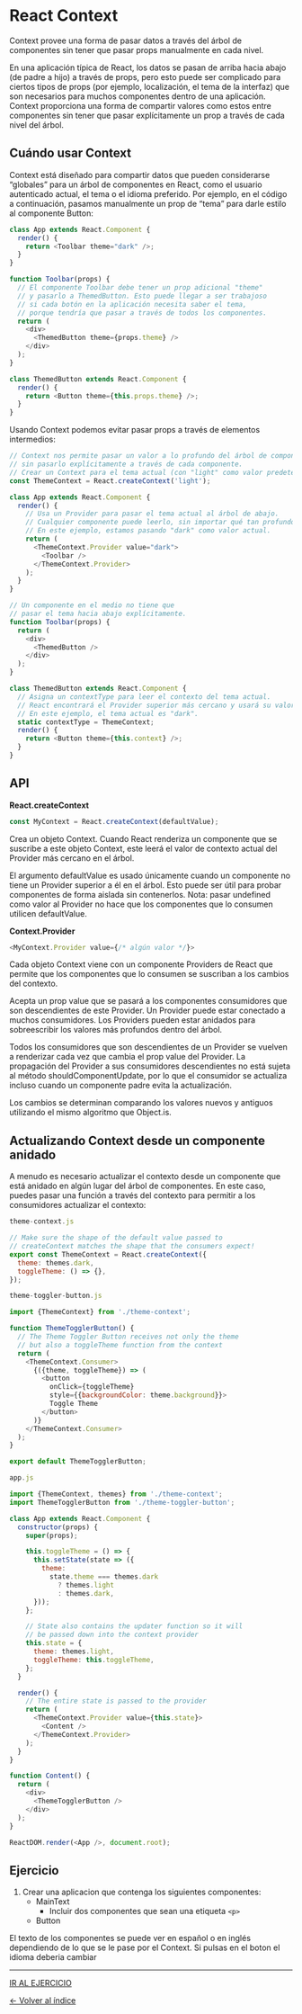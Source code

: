 # React Context

Context provee una forma de pasar datos a través del árbol de componentes sin tener que pasar props manualmente en cada nivel.

En una aplicación típica de React, los datos se pasan de arriba hacia abajo (de padre a hijo) a través de props, pero esto puede ser complicado para ciertos tipos de props (por ejemplo, localización, el tema de la interfaz) que son necesarios para muchos componentes dentro de una aplicación. Context proporciona una forma de compartir valores como estos entre componentes sin tener que pasar explícitamente un prop a través de cada nivel del árbol.

## Cuándo usar Context

Context está diseñado para compartir datos que pueden considerarse “globales” para un árbol de componentes en React, como el usuario autenticado actual, el tema o el idioma preferido. Por ejemplo, en el código a continuación, pasamos manualmente un prop de “tema” para darle estilo al componente Button:

```js
class App extends React.Component {
  render() {
    return <Toolbar theme="dark" />;
  }
}

function Toolbar(props) {
  // El componente Toolbar debe tener un prop adicional "theme"
  // y pasarlo a ThemedButton. Esto puede llegar a ser trabajoso
  // si cada botón en la aplicación necesita saber el tema,
  // porque tendría que pasar a través de todos los componentes.
  return (
    <div>
      <ThemedButton theme={props.theme} />
    </div>
  );
}

class ThemedButton extends React.Component {
  render() {
    return <Button theme={this.props.theme} />;
  }
}
```

Usando Context podemos evitar pasar props a través de elementos intermedios:

```js
// Context nos permite pasar un valor a lo profundo del árbol de componentes
// sin pasarlo explícitamente a través de cada componente.
// Crear un Context para el tema actual (con "light" como valor predeterminado).
const ThemeContext = React.createContext('light');

class App extends React.Component {
  render() {
    // Usa un Provider para pasar el tema actual al árbol de abajo.
    // Cualquier componente puede leerlo, sin importar qué tan profundo se encuentre.
    // En este ejemplo, estamos pasando "dark" como valor actual.
    return (
      <ThemeContext.Provider value="dark">
        <Toolbar />
      </ThemeContext.Provider>
    );
  }
}

// Un componente en el medio no tiene que
// pasar el tema hacia abajo explícitamente.
function Toolbar(props) {
  return (
    <div>
      <ThemedButton />
    </div>
  );
}

class ThemedButton extends React.Component {
  // Asigna un contextType para leer el contexto del tema actual.
  // React encontrará el Provider superior más cercano y usará su valor.
  // En este ejemplo, el tema actual es "dark".
  static contextType = ThemeContext;
  render() {
    return <Button theme={this.context} />;
  }
}
```

## API

**React.createContext**

```js
const MyContext = React.createContext(defaultValue);
```

Crea un objeto Context. Cuando React renderiza un componente que se suscribe a este objeto Context, este leerá el valor de contexto actual del Provider más cercano en el árbol.

El argumento defaultValue es usado únicamente cuando un componente no tiene un Provider superior a él en el árbol. Esto puede ser útil para probar componentes de forma aislada sin contenerlos. Nota: pasar undefined como valor al Provider no hace que los componentes que lo consumen utilicen defaultValue.

**Context.Provider**

```js
<MyContext.Provider value={/* algún valor */}>
```

Cada objeto Context viene con un componente Providers de React que permite que los componentes que lo consumen se suscriban a los cambios del contexto.

Acepta un prop value que se pasará a los componentes consumidores que son descendientes de este Provider. Un Provider puede estar conectado a muchos consumidores. Los Providers pueden estar anidados para sobreescribir los valores más profundos dentro del árbol.

Todos los consumidores que son descendientes de un Provider se vuelven a renderizar cada vez que cambia el prop value del Provider. La propagación del Provider a sus consumidores descendientes no está sujeta al método shouldComponentUpdate, por lo que el consumidor se actualiza incluso cuando un componente padre evita la actualización.

Los cambios se determinan comparando los valores nuevos y antiguos utilizando el mismo algoritmo que Object.is.

## Actualizando Context desde un componente anidado

A menudo es necesario actualizar el contexto desde un componente que está anidado en algún lugar del árbol de componentes. En este caso, puedes pasar una función a través del contexto para permitir a los consumidores actualizar el contexto:
```js
theme-context.js

// Make sure the shape of the default value passed to
// createContext matches the shape that the consumers expect!
export const ThemeContext = React.createContext({
  theme: themes.dark,
  toggleTheme: () => {},
});
```
```js
theme-toggler-button.js

import {ThemeContext} from './theme-context';

function ThemeTogglerButton() {
  // The Theme Toggler Button receives not only the theme
  // but also a toggleTheme function from the context
  return (
    <ThemeContext.Consumer>
      {({theme, toggleTheme}) => (
        <button
          onClick={toggleTheme}
          style={{backgroundColor: theme.background}}>
          Toggle Theme
        </button>
      )}
    </ThemeContext.Consumer>
  );
}

export default ThemeTogglerButton;
```
```js
app.js

import {ThemeContext, themes} from './theme-context';
import ThemeTogglerButton from './theme-toggler-button';

class App extends React.Component {
  constructor(props) {
    super(props);

    this.toggleTheme = () => {
      this.setState(state => ({
        theme:
          state.theme === themes.dark
            ? themes.light
            : themes.dark,
      }));
    };

    // State also contains the updater function so it will
    // be passed down into the context provider
    this.state = {
      theme: themes.light,
      toggleTheme: this.toggleTheme,
    };
  }

  render() {
    // The entire state is passed to the provider
    return (
      <ThemeContext.Provider value={this.state}>
        <Content />
      </ThemeContext.Provider>
    );
  }
}

function Content() {
  return (
    <div>
      <ThemeTogglerButton />
    </div>
  );
}

ReactDOM.render(<App />, document.root);
```


## Ejercicio

1. Crear una aplicacion que contenga los siguientes componentes:
    * MainText
      * Incluir dos componentes que sean una etiqueta `<p>`
    * Button

El texto de los componentes se puede ver en español o en inglés dependiendo de lo que se le pase por el Context. Si pulsas en el boton el idioma deberia cambiar

---

[IR AL EJERCICIO](../../Ejercicios/Enunciados/10.Context.md)

[<- Volver al índice](../../README.md)
